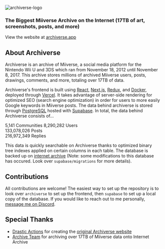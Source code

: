 ![archiverse-logo](https://github.com/kyle1373/Archiverse/assets/59634395/269a0426-87c9-48b7-a15f-cf11b910ef83)

### The Biggest Miiverse Archive on the Internet (17TB of art, screenshots, posts, and more)

View the website at [archiverse.app](https://archiverse.app)

## About Archiverse

Archiverse is an archive of Miiverse, a social media platform for the Nintendo Wii U and 3DS which ran from November 18, 2012 until November 8, 2017. This archive stores millions of archived Miiverse users, posts, drawings, comments, and more, totaling over 17TB of data.  

Archiverse's frontend is built using [React](https://react.dev/), [Next.js](https://nextjs.org/), [Redux](https://redux.js.org/), and [Docker](https://www.docker.com/), deployed through [Vercel](https://vercel.com/). It takes advantage of server-side rendering for optimized SEO (search engine optimization) in order for users to more easily Google keywords in Miiverse posts. The data behind archiverse is stored through [PostgreSQL](https://www.postgresql.org/) hosted with [Supabase](https://supabase.com/). In total, the data behind Archiverse consists of...

5,141 Communities
8,290,282 Users  
133,078,026 Posts  
216,972,349 Replies  

This data is quickly searchable on Archiverse thanks to optimized binary tree indexes applied on certain columns in each table.  The database is backed up on [internet archive](https://archive.org/details/archiverse) (Note: some modifications to this database has occured. Look over `supabase/migrations` for more details).

## Contributions

All contributions are welcome! The easiest way to set up the repository is to look over `archiverse` to set up the frontend, then `supabase` to set up a local copy of the database. If you would like to reach out to me personally, [message me on Discord](https://discord.gg/jUAWHNzMer).

## Special Thanks

- [Drastic Actions](https://mastodon.social/@drasticactions@hachyderm.io) for creating the [original Archiverse website](https://github.com/drasticactions/Archiverse)  
- [Archive Team](https://archiveteam.org) for archiving over 17TB of Miiverse data onto Internet Archive 
